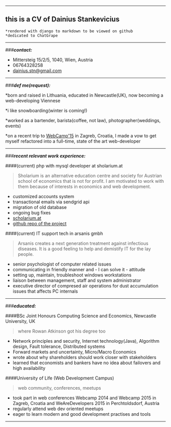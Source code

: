 ------
## **this is a CV of Dainius Stankevicius**	

```
*rendered with django to markdown to be viewed on github 
*dedicated to ChatGrape
```
------
###***contact:***
- Mittersteig 15/2/5, 1040, Wien, Austria
- 06764328258
- dainius.stn@gmail.com

------
###***def me(request):***

*born and raised in Lithuania, educated in Newcastle(UK), now becoming a web-developing Viennese

*i like snowboarding(winter is coming!)

*worked as a bartender, barista(coffee, not law), photographer(weddings, events)

*on a recent trip to [WebCamp&#39;15](https://2015.webcampzg.org/) in Zagreb, Croatia, I made a vow to get myself refactored into a full-time, state of the art web-developer


------
###***recent relevant work experience:***

####(current) php with mysql developer at sholarium.at
>Sholarium is an alternative education centre and society for Austrian school of economics that is not for profit. I am motivated to work with them because of interests in economics and web development.

 - customized accounts system
 - transactional emails via sendgrid api
 - migration of old database
 - ongoing bug fixes
 - [scholarium.at](http://scholarium.at/)
 - [github repo of the project](https://github.com/valuehack/ww)


####(current) IT support tech in arsanis gmbh
>Arsanis creates a next generation treatment against infectious diseases. It is a good feeling to help and demistify IT for the lay people.

 - senior psychologist of computer related issues
 - communicating in friendly manner and - I can solve it - attitude
 - setting up, maintain, troubleshoot windows workstations
 - liaison between management, staff and system administrator
 - executive director of compresed air operations for dust accumulation issues that affects PC internals



------
###***educated:***

####BSc Joint Honours Computing Science and Economics, Newcastle University, UK
>where Rowan Atkinson got his degree too

 - Network principles and security, Internet technology(Java), Algorithm design, Fault tolerance, Distributed systems
 - Forward markets and uncertainty, Micro/Macro Economics
 - wrote about why shareholders should work closer with stakeholders
 - learned that economists and bankers have no idea about failovers and high availability


####University of Life (Web Development Campus)
>web community, conferences, meetups

 - took part in web conferences Webcamp 2014 and Webcamp 2015 in Zagreb, Croatia and WeAreDevelopers 2015 in Perchtoldsdorf, Austria
 - regularly attend web dev oriented meetups
 - eager to learn modern and good development practises and tools


------